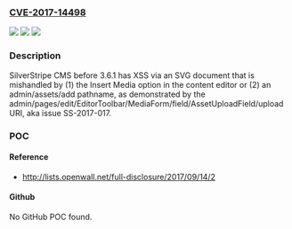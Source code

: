 ### [CVE-2017-14498](https://cve.mitre.org/cgi-bin/cvename.cgi?name=CVE-2017-14498)
![](https://img.shields.io/static/v1?label=Product&message=n%2Fa&color=blue)
![](https://img.shields.io/static/v1?label=Version&message=n%2Fa&color=blue)
![](https://img.shields.io/static/v1?label=Vulnerability&message=n%2Fa&color=brighgreen)

### Description

SilverStripe CMS before 3.6.1 has XSS via an SVG document that is mishandled by (1) the Insert Media option in the content editor or (2) an admin/assets/add pathname, as demonstrated by the admin/pages/edit/EditorToolbar/MediaForm/field/AssetUploadField/upload URI, aka issue SS-2017-017.

### POC

#### Reference
- http://lists.openwall.net/full-disclosure/2017/09/14/2

#### Github
No GitHub POC found.

